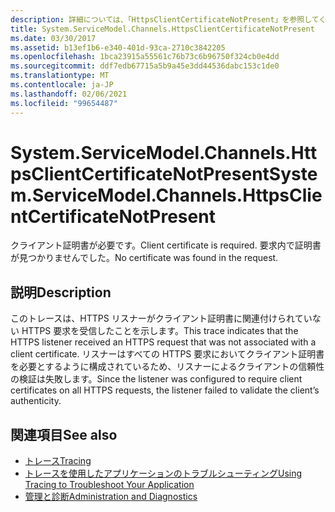 ```yaml
---
description: 詳細については、「HttpsClientCertificateNotPresent」を参照してください。
title: System.ServiceModel.Channels.HttpsClientCertificateNotPresent
ms.date: 03/30/2017
ms.assetid: b13ef1b6-e340-401d-93ca-2710c3842205
ms.openlocfilehash: 1bca23915a55561c76b73c6b96750f324cb0e4dd
ms.sourcegitcommit: ddf7edb67715a5b9a45e3dd44536dabc153c1de0
ms.translationtype: MT
ms.contentlocale: ja-JP
ms.lasthandoff: 02/06/2021
ms.locfileid: "99654487"
---
```

# <a name="systemservicemodelchannelshttpsclientcertificatenotpresent"></a><span data-ttu-id="b3038-103">System.ServiceModel.Channels.HttpsClientCertificateNotPresent</span><span class="sxs-lookup"><span data-stu-id="b3038-103">System.ServiceModel.Channels.HttpsClientCertificateNotPresent</span></span>

<span data-ttu-id="b3038-104">クライアント証明書が必要です。</span><span class="sxs-lookup"><span data-stu-id="b3038-104">Client certificate is required.</span></span> <span data-ttu-id="b3038-105">要求内で証明書が見つかりませんでした。</span><span class="sxs-lookup"><span data-stu-id="b3038-105">No certificate was found in the request.</span></span>  
  
## <a name="description"></a><span data-ttu-id="b3038-106">説明</span><span class="sxs-lookup"><span data-stu-id="b3038-106">Description</span></span>  

 <span data-ttu-id="b3038-107">このトレースは、HTTPS リスナーがクライアント証明書に関連付けられていない HTTPS 要求を受信したことを示します。</span><span class="sxs-lookup"><span data-stu-id="b3038-107">This trace indicates that the HTTPS listener received an HTTPS request that was not associated with a client certificate.</span></span> <span data-ttu-id="b3038-108">リスナーはすべての HTTPS 要求においてクライアント証明書を必要とするように構成されているため、リスナーによるクライアントの信頼性の検証は失敗します。</span><span class="sxs-lookup"><span data-stu-id="b3038-108">Since the listener was configured to require client certificates on all HTTPS requests, the listener failed to validate the client’s authenticity.</span></span>  
  
## <a name="see-also"></a><span data-ttu-id="b3038-109">関連項目</span><span class="sxs-lookup"><span data-stu-id="b3038-109">See also</span></span>

- [<span data-ttu-id="b3038-110">トレース</span><span class="sxs-lookup"><span data-stu-id="b3038-110">Tracing</span></span>](index.md)
- [<span data-ttu-id="b3038-111">トレースを使用したアプリケーションのトラブルシューティング</span><span class="sxs-lookup"><span data-stu-id="b3038-111">Using Tracing to Troubleshoot Your Application</span></span>](using-tracing-to-troubleshoot-your-application.md)
- [<span data-ttu-id="b3038-112">管理と診断</span><span class="sxs-lookup"><span data-stu-id="b3038-112">Administration and Diagnostics</span></span>](../index.md)
